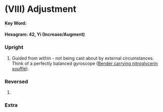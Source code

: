 # (VIII) Adjustment

#### Key Word:  
#### Hexagram: 42, Yi (Increase/Augment)  



### Upright

1) Guided from within - not being cast about by external circumstances. Think of a perfectly balanced gyroscope ([Bender carrying nitroglycerin soufflé](https://www.youtube.com/watch?v=7ztF8lqZjHI)).



### Reversed

1) 



### Extra



